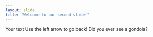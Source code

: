 ```yaml
---
layout: slide
title: "Welcome to our second slide!"
---
```

Your text
Use the left arrow to go back!
Did you ever see a gondola?
